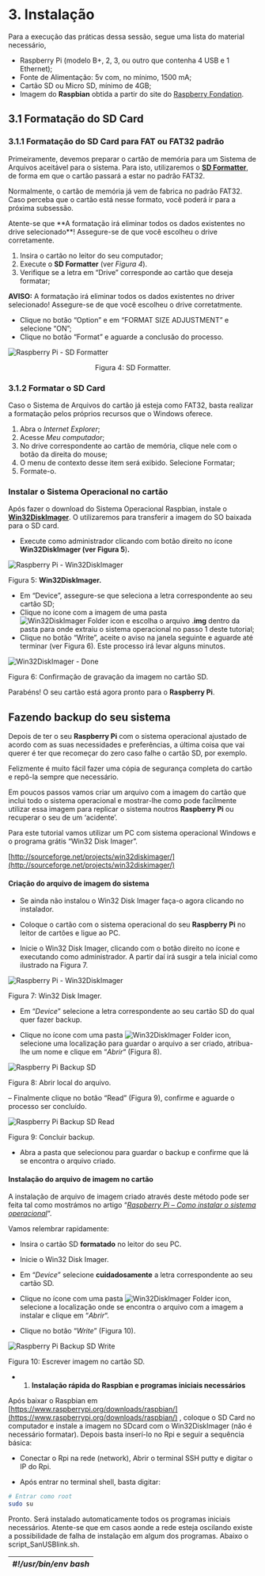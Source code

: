 # 3. Instalação

Para a execução das práticas dessa sessão, segue uma lista do material necessário,

 * Raspberry Pi (modelo B+, 2, 3, ou outro que contenha 4 USB e 1 Ethernet);
 * Fonte de Alimentação: 5v com, no mínimo, 1500 mA;
 * Cartão SD ou Micro SD, mínimo de 4GB;
 * Imagem do **Raspbian** obtida a partir do site do [Raspberry Fondation](https://www.raspberrypi.org/downloads/).

## 3.1 Formatação do SD Card

### 3.1.1 Formatação do SD Card para FAT ou FAT32 padrão

Primeiramente, devemos preparar o cartão de memória para um Sistema de Arquivos aceitável para o sistema. Para isto, utilizaremos o **[SD Formatter](https://www.sdcard.org/downloads/formatter_4/)**, de forma em que o cartão passará a estar no padrão FAT32.

Normalmente, o cartão de memória já vem de fabrica no padrão FAT32. Caso perceba que o cartão está nesse formato, você poderá ir para a próxima subsessão.

<div class="warning">
Atente-se que **A formatação irá eliminar todos os dados existentes no drive selecionado**! Assegure-se de que você escolheu o drive corretamente.
</div>

1. Insira o cartão no leitor do seu computador;
1. Execute o **SD Formatter** (ver _Figura 4_).
1. Verifique se a letra em “Drive” corresponde ao cartão que deseja formatar;

**AVISO:** A formatação irá eliminar todos os dados existentes no driver selecionado! Assegure-se de que você escolheu o drive corretatmente.

* Clique no botão “Option” e em “FORMAT SIZE ADJUSTMENT” e selecione “ON”;
* Clique no botão “Format” e aguarde a conclusão do processo.


![Raspberry Pi - SD Formatter](assets/raspberry_pi_-_sd_formatter.jpeg)
<center>Figura 4: SD Formatter.</center>

### 3.1.2 Formatar o SD Card

Caso o Sistema de Arquivos do cartão já esteja como FAT32, basta realizar a formatação pelos próprios recursos que o Windows oferece.

1. Abra o _Internet Explorer_;
2. Acesse _Meu computador_;
3. No drive correspondente ao cartão de memória, clique nele com o botão da direita do mouse;
4. O menu de contexto desse item será exibido. Selecione Formatar;
5. Formate-o.

###  Instalar o Sistema Operacional no cartão

Após fazer o download do Sistema Operacional Raspbian, instale o **[Win32DiskImager](https://sourceforge.net/projects/win32diskimager/)**. O utilizaremos para transferir a imagem do SO baixada para o SD card.

*   Execute como administrador clicando com botão direito no ícone **Win32DiskImager **(ver** **Figura 5****)**.**

![Raspberry Pi - Win32DiskImager](assets/raspberry_pi_-_win32diskimager.jpeg)

Figura 5: ****Win32DiskImager.****

*   Em “Device”, assegure-se que seleciona a letra correspondente ao seu cartão SD;
*   Clique no ícone com a imagem de uma pasta ![Win32DiskImager Folder icon](assets/win32diskimager_folder_icon.jpeg) e escolha o arquivo .**img** dentro da pasta para onde extraiu o sistema operacional no passo 1 deste tutorial;
*   Clique no botão “Write”, aceite o aviso na janela seguinte e aguarde até terminar (ver Figura 6). Este processo irá levar alguns minutos.

![Win32DiskImager - Done](assets/win32diskimager_-_done.jpeg)

Figura 6: Confirmação de gravação da imagem no cartão SD.

Parabéns! O seu cartão está agora pronto para o **Raspberry Pi**.

## Fazendo backup do seu sistema

Depois de ter o seu **Raspberry Pi** com o sistema operacional ajustado de acordo com as suas necessidades e preferências, a última coisa que vai querer é ter que recomeçar do zero caso falhe o cartão SD, por exemplo.

 Felizmente é muito fácil fazer uma cópia de segurança completa do cartão e repô-la sempre que necessário.

Em poucos passos vamos criar um arquivo com a imagem do cartão que inclui todo o sistema operacional e mostrar-lhe como pode facilmente utilizar essa imagem para replicar o sistema noutros **Raspberry Pi** ou recuperar o seu de um ‘acidente’.

Para este tutorial vamos utilizar um PC com sistema operacional Windows e o programa grátis “Win32 Disk Imager”.

[http://sourceforge.net/projects/win32diskimager/](http://sourceforge.net/projects/win32diskimager/)

#### Criação do arquivo de imagem do sistema

- Se ainda não instalou o Win32 Disk Imager faça-o agora clicando no instalador.

 - Coloque o cartão com o sistema operacional do seu **Raspberry Pi** no leitor de cartões e ligue ao PC.

 - Inicie o Win32 Disk Imager, clicando com o botão direito no ícone e executando como administrador. A partir daí irá susgir a tela inicial como ilustrado na Figura 7.

![Raspberry Pi - Win32DiskImager](assets/raspberry_pi_-_win32diskimager.jpeg)

Figura 7: Win32 Disk Imager.

- Em “_Device_” selecione a letra correspondente ao seu cartão SD do qual quer fazer backup.

 - Clique no ícone com uma pasta ![Win32DiskImager Folder icon](assets/win32diskimager_folder_icon.jpeg), selecione uma localização para guardar o arquivo a ser criado, atribua-lhe um nome e clique em “_Abrir_“ (Figura 8).

![Raspberry Pi Backup SD](assets/raspberry_pi_backup_sd.jpeg)

Figura 8: Abrir local do arquivo.

 – Finalmente clique no botão “Read” (Figura 9), confirme e aguarde o processo ser concluído.

![Raspberry Pi Backup SD Read](assets/raspberry_pi_backup_sd_read.jpeg)

Figura 9: Concluir backup.

- Abra a pasta que selecionou para guardar o backup e confirme que lá se encontra o arquivo criado.

#### Instalação do arquivo de imagem no cartão

A  instalação de arquivo de imagem criado através deste método pode ser feita tal como mostrámos no artigo “[_Raspberry Pi – Como instalar o sistema operacional_](http://faciltek.com/raspberry-pi-como-instalar-o-sistema-operativo/)“.

Vamos relembrar rapidamente:

- Insira o cartão SD **formatado** no leitor do seu PC.

 - Inicie o Win32 Disk Imager.

 - Em “_Device_” selecione **cuidadosamente** a letra correspondente ao seu cartão SD.

 - Clique no ícone com uma pasta ![Win32DiskImager Folder icon](assets/win32diskimager_folder_icon.jpeg), selecione a localização onde se encontra o arquivo com a imagem a instalar e clique em “_Abrir_“.

- Clique no botão “_Write_” (Figura 10). 

![Raspberry Pi Backup SD Write](assets/raspberry_pi_backup_sd_write.jpeg)

Figura 10: Escrever imagem no cartão SD.

*   1.  ****Instalação rápida do Raspbian e programas iniciais necessários****

Após baixar o Raspbian em [https://www.raspberrypi.org/downloads/raspbian/](https://www.raspberrypi.org/downloads/raspbian/) , coloque o SD Card no computador e instale a imagem no SDcard com o Win32DiskImager (não é necessário formatar). Depois basta inserí-lo no Rpi e seguir a sequência básica:

- Conectar o Rpi na rede (network), Abrir o terminal SSH putty e digitar o IP do Rpi.

- Após entrar no terminal shell, basta digitar:

```bash
# Entrar como root
sudo su 
```

Pronto. Será instalado automaticamente todos os programas iniciais necessários. Atente-se que em casos aonde a rede esteja oscilando existe a possibilidade de falha de instalação em algum dos programas. Abaixo o script_SanUSBlink.sh.

| _#!/usr/bin/env bash_ |
| --- |